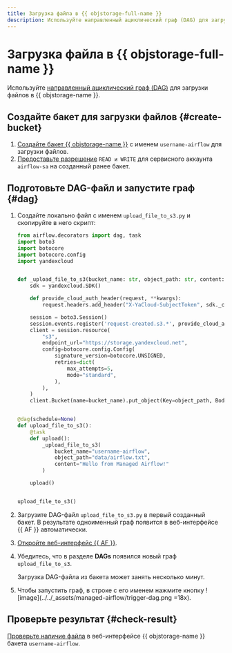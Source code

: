 ```yaml
---
title: Загрузка файла в {{ objstorage-full-name }}
description: Используйте направленный ациклический граф (DAG) для загрузки файлов в {{ objstorage-name }}.
---
```


# Загрузка файла в {{ objstorage-full-name }}

Используйте [направленный ациклический граф (DAG)](../concepts/index.md#about-the-service) для загрузки файлов в {{ objstorage-name }}.

## Создайте бакет для загрузки файлов {#create-bucket}

1. [Создайте бакет {{ objstorage-name }}](../../storage/operations/buckets/create.md) с именем `username-airflow` для загрузки файлов.
1. [Предоставьте разрешение](../../storage/operations/buckets/edit-acl.md) `READ и WRITE` для сервисного аккаунта `airflow-sa` на созданный ранее бакет.

## Подготовьте DAG-файл и запустите граф {#dag}

1. Создайте локально файл с именем `upload_file_to_s3.py` и скопируйте в него скрипт:

   ```python
   from airflow.decorators import dag, task
   import boto3
   import botocore
   import botocore.config
   import yandexcloud


   def _upload_file_to_s3(bucket_name: str, object_path: str, content: str):
       sdk = yandexcloud.SDK()

       def provide_cloud_auth_header(request, **kwargs):
           request.headers.add_header("X-YaCloud-SubjectToken", sdk._channels._token_requester.get_token())

       session = boto3.Session()
       session.events.register('request-created.s3.*', provide_cloud_auth_header)
       client = session.resource(
           "s3",
           endpoint_url="https://storage.yandexcloud.net",
           config=botocore.config.Config(
               signature_version=botocore.UNSIGNED,
               retries=dict(
                   max_attempts=5,
                   mode="standard",
               ),
           ),
       )
       client.Bucket(name=bucket_name).put_object(Key=object_path, Body=content)


   @dag(schedule=None)
   def upload_file_to_s3():
       @task
       def upload():
           _upload_file_to_s3(
               bucket_name="username-airflow",
               object_path="data/airflow.txt",
               content="Hello from Managed Airflow!"
           )

       upload()


   upload_file_to_s3()

   ```

1. Загрузите DAG-файл `upload_file_to_s3.py` в первый созданный бакет. В результате одноименный граф появится в веб-интерфейсе {{ AF }} автоматически.
1. [Откройте веб-интерфейс {{ AF }}](af-interfaces.md#web-gui).
1. Убедитесь, что в разделе **DAGs** появился новый граф `upload_file_to_s3`.

   Загрузка DAG-файла из бакета может занять несколько минут.

1. Чтобы запустить граф, в строке с его именем нажмите кнопку ![image](../../_assets/managed-airflow/trigger-dag.png =18x).

## Проверьте результат {#check-result}

[Проверьте наличие файла](../../storage/operations/objects/info.md) в веб-интерфейсе {{ objstorage-name }} бакета `username-airflow`.
